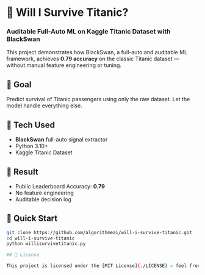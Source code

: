 # 🚢 Will I Survive Titanic?
### Auditable Full-Auto ML on Kaggle Titanic Dataset with BlackSwan

This project demonstrates how BlackSwan, a full-auto and auditable ML framework, achieves **0.79 accuracy** on the classic Titanic dataset — without manual feature engineering or tuning.

## 🎯 Goal
Predict survival of Titanic passengers using only the raw dataset. Let the model handle everything else.

## 🧠 Tech Used
- **BlackSwan** full-auto signal extractor
- Python 3.10+
- Kaggle Titanic Dataset

## 🥇 Result
- Public Leaderboard Accuracy: **0.79**
- No feature engineering
- Auditable decision log

## 🚀 Quick Start

```bash
git clone https://github.com/algorithmeai/will-i-survive-titanic.git
cd will-i-survive-titanic
python willisurvivetitanic.py

## 🧾 License

This project is licensed under the [MIT License](./LICENSE) — feel free to use, modify, and distribute.
